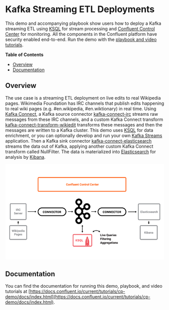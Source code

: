 # Kafka Streaming ETL Deployments

This demo and accompanying playbook show users how to deploy a Kafka streaming ETL using [KSQL](https://www.confluent.io/product/ksql/) for stream processing and [Confluent Control Center](https://www.confluent.io/product/control-center/) for monitoring. All the components in the Confluent platform have security enabled end-to-end. Run the demo with the [playbook and video tutorials](https://docs.confluent.io/current/tutorials/cp-demo/docs/index.html).

**Table of Contents**

- [Overview](#overview)
- [Documentation](#documentation)


## Overview

The use case is a streaming ETL deployment on live edits to real Wikipedia pages. Wikimedia Foundation has IRC channels that publish edits happening to real wiki pages (e.g. #en.wikipedia, #en.wiktionary) in real time. Using [Kafka Connect](http://docs.confluent.io/current/connect/index.html), a Kafka source connector [kafka-connect-irc](https://github.com/cjmatta/kafka-connect-irc) streams raw messages from these IRC channels, and a custom Kafka Connect transform [kafka-connect-transform-wikiedit](https://github.com/cjmatta/kafka-connect-transform-wikiedit) transforms these messages and then the messages are written to a Kafka cluster. This demo uses [KSQL](https://www.confluent.io/product/ksql/) for data enrichment, or you can optionally develop and run your own [Kafka Streams](http://docs.confluent.io/current/streams/index.html) application. Then a Kafka sink connector [kafka-connect-elasticsearch](http://docs.confluent.io/current/connect/connect-elasticsearch/docs/elasticsearch_connector.html) streams the data out of Kafka, applying another custom Kafka Connect transform called NullFilter. The data is materialized into [Elasticsearch](https://www.elastic.co/products/elasticsearch) for analysis by [Kibana](https://www.elastic.co/products/kibana).

![image](docs/images/drawing.png)

## Documentation

You can find the documentation for running this demo, playbook, and video tutorials at [https://docs.confluent.io/current/tutorials/cp-demo/docs/index.html](https://docs.confluent.io/current/tutorials/cp-demo/docs/index.html).
